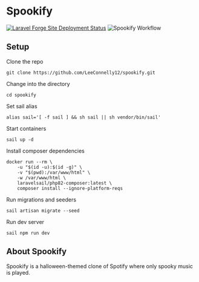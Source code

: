 # Spookify

[![Laravel Forge Site Deployment Status](https://img.shields.io/endpoint?url=https%3A%2F%2Fforge.laravel.com%2Fsite-badges%2Ffd6bcfd6-7ccc-4814-b427-7ee9bef24efb&style=plastic)](https://forge.laravel.com/servers/665165/sites/1965404)
![Spookify Workflow](https://github.com/LeeConnelly12/spookify/actions/workflows/tests.yml/badge.svg)

## Setup
Clone the repo
```
git clone https://github.com/LeeConnelly12/spookify.git
```
Change into the directory
```
cd spookify
```
Set sail alias
```
alias sail='[ -f sail ] && sh sail || sh vendor/bin/sail'
```
Start containers
```
sail up -d
```
Install composer dependencies
```
docker run --rm \
    -u "$(id -u):$(id -g)" \
    -v "$(pwd):/var/www/html" \
    -w /var/www/html \
    laravelsail/php82-composer:latest \
    composer install --ignore-platform-reqs
```
Run migrations and seeders
```
sail artisan migrate --seed
```
Run dev server
```
sail npm run dev
```


## About Spookify

Spookify is a halloween-themed clone of Spotify where only spooky music is played.
